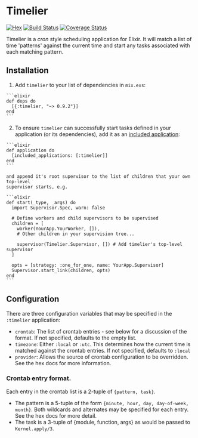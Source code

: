 # Timelier

[![Hex](https://img.shields.io/hexpm/v/timelier.svg)](https://hex.pm/packages/timelier) [![Build Status](https://travis-ci.org/ausimian/timelier.svg?branch=master)](https://travis-ci.org/ausimian/timelier) [![Coverage Status](https://coveralls.io/repos/github/ausimian/timelier/badge.svg?branch=master)](https://coveralls.io/github/ausimian/timelier?branch=master)

Timelier is a _cron_ style scheduling application for Elixir. It will match a list of time
'patterns' against the current time and start any tasks associated with each matching pattern.

## Installation

  1. Add `timelier` to your list of dependencies in `mix.exs`:

    ```elixir
    def deps do
      [{:timelier, "~> 0.9.2"}]
    end
    ```

  2. To ensure `timelier` can successfully start tasks defined in your application (or
     its dependencies), add it as an [included application](http://erlang.org/doc/design_principles/included_applications.html):

    ```elixir
    def application do
      [included_applications: [:timelier]]
    end
    ```
    
    and append it's root supervisor to the list of children that your own top-level
    supervisor starts, e.g.
    
    ```elixir
    def start(_type, _args) do
      import Supervisor.Spec, warn: false

      # Define workers and child supervisors to be supervised
      children = [
        worker(YourApp.YourWorker, []),
        # Other children in your supervision tree...

        supervisor(Timelier.Supervisor, []) # Add timelier's top-level supervisor
      ]

      opts = [strategy: :one_for_one, name: YourApp.Supervisor]
      Supervisor.start_link(children, opts)
    end
    ```
    
## Configuration

There are three configuration variables that may be specified in the `:timelier` application:

  * `crontab`: The list of crontab entries - see below for a discussion of the format. If not
      specified, defaults to the empty list.
  * `timezone`: Either `:local` or `:utc`. This determines how the current time
     is matched against the crontab entries. If not specified, defaults to `:local`
  * `provider`: Allows the source of crontab configuration to be overridden. See the hex docs
     for more information.

### Crontab entry format.

Each entry in the crontab list is a 2-tuple of `{pattern, task}`.

  * The pattern is a 5-tuple of the form `{minute, hour, day, day-of-week, month}`. Both wildcards
    and alternates may be specified for each entry. See the hex docs for more detail.
  * The task is a 3-tuple of {module, function, args} as would be passed to `Kernel.apply/3`.
